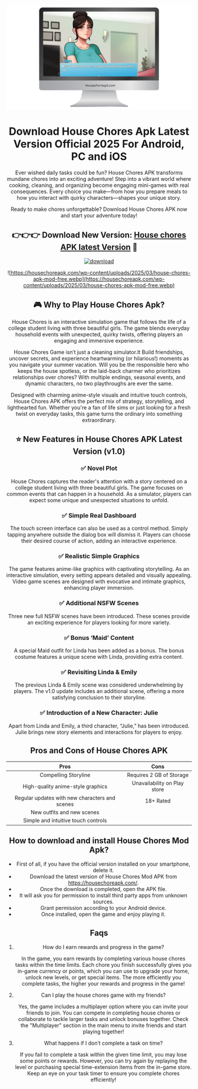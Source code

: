 ![logo](https://github.com/Zeeshansabirr/github-pages/blob/main/Github%20Banner.png)
<header>

<!--
  <<< Author notes: Course header >>>
  Include a 1280×640 image, course title in sentence case, and a concise description in emphasis.
  In your repository settings: enable template repository, add your 1280×640 social image, auto delete head branches.
  Add your open source license, GitHub uses MIT license.
-->


# Download House Chores Apk Latest Version Official 2025 For Android, PC and iOS

Ever wished daily tasks could be fun? House Chores APK transforms mundane chores into an exciting adventure! Step into a vibrant world where cooking, cleaning, and organizing become engaging mini-games with real consequences. Every choice you make—from how you prepare meals to how you interact with quirky characters—shapes your unique story.


Ready to make chores unforgettable? Download House Chores APK now and start your adventure today!

<h2 class="heading-element" dir="auto">👉👉👉 Download New Version: <a href="https://housechoreapk.com" rel="nofollow">House chores APK latest Version</a> 🎀</h2>
<a href="https://housechoreapk.com" rel="nofollow"><img src="https://private-user-images.githubusercontent.com/192999174/398978473-9110de4e-8943-4a79-82e3-d49c58ff8704.png?jwt=eyJhbGciOiJIUzI1NiIsInR5cCI6IkpXVCJ9.eyJpc3MiOiJnaXRodWIuY29tIiwiYXVkIjoicmF3LmdpdGh1YnVzZXJjb250ZW50LmNvbSIsImtleSI6ImtleTUiLCJleHAiOjE3NDM0NTg4ODAsIm5iZiI6MTc0MzQ1ODU4MCwicGF0aCI6Ii8xOTI5OTkxNzQvMzk4OTc4NDczLTkxMTBkZTRlLTg5NDMtNGE3OS04MmUzLWQ0OWM1OGZmODcwNC5wbmc_WC1BbXotQWxnb3JpdGhtPUFXUzQtSE1BQy1TSEEyNTYmWC1BbXotQ3JlZGVudGlhbD1BS0lBVkNPRFlMU0E1M1BRSzRaQSUyRjIwMjUwMzMxJTJGdXMtZWFzdC0xJTJGczMlMkZhd3M0X3JlcXVlc3QmWC1BbXotRGF0ZT0yMDI1MDMzMVQyMjAzMDBaJlgtQW16LUV4cGlyZXM9MzAwJlgtQW16LVNpZ25hdHVyZT01NWI4NzFjNzMzMDkwNjA5ZDkyZTIxNjRmOTJiNTUyMTU1YjQ0MGRmYjE3NjI3MDBlMjQ4YTZiYTU3YWZlZmQ0JlgtQW16LVNpZ25lZEhlYWRlcnM9aG9zdCJ9.3kjY5Ia_vxafhj3eevctjPNKE-OSFLkZBu7Ao1wDZf4" alt="download" secured-asset-link="" style="max-width: 100%;"></a>

![https://housechoreapk.com/wp-content/uploads/2025/03/house-chores-apk-mod-free.webp](https://housechoreapk.com/wp-content/uploads/2025/03/house-chores-apk-mod-free.webp)

<h2 class="heading-element" dir="auto">🎮 Why to Play House Chores Apk?</h2>

House Chores is an interactive simulation game that follows the life of a college student living with three beautiful girls. The game blends everyday household events with unexpected, quirky twists, offering players an engaging and immersive experience.

House Chores Game isn’t just a cleaning simulator.It Build friendships, uncover secrets, and experience heartwarming (or hilarious!) moments as you navigate your summer vacation. Will you be the responsible hero who keeps the house spotless, or the laid-back charmer who prioritizes relationships over chores? With multiple endings, seasonal events, and dynamic characters, no two playthroughs are ever the same.

Designed with charming anime-style visuals and intuitive touch controls, House Chores APK offers the perfect mix of strategy, storytelling, and lighthearted fun. Whether you're a fan of life sims or just looking for a fresh twist on everyday tasks, this game turns the ordinary into something extraordinary.

<h2 class="heading-element" dir="auto">⭐ New Features in House Chores APK Latest Version (v1.0) </h2>

### :white_check_mark: Novel Plot

House Chores captures the reader's attention with a story centered on a college student living with three beautiful girls. The game focuses on common events that can happen in a household. As a simulator, players can expect some unique and unexpected situations to unfold.

### :white_check_mark: Simple Real Dashboard

The touch screen interface can also be used as a control method. Simply tapping anywhere outside the dialog box will dismiss it. Players can choose their desired course of action, adding an interactive experience.

### :white_check_mark: Realistic Simple Graphics

The game features anime-like graphics with captivating storytelling. As an interactive simulation, every setting appears detailed and visually appealing. Video game scenes are designed with evocative and intimate graphics, enhancing player immersion.

### :white_check_mark: Additional NSFW Scenes

Three new full NSFW scenes have been introduced. These scenes provide an exciting experience for players looking for more variety.

### :white_check_mark: Bonus ‘Maid’ Content

A special Maid outfit for Linda has been added as a bonus. The bonus costume features a unique scene with Linda, providing extra content.

### :white_check_mark: Revisiting Linda & Emily

The previous Linda & Emily scene was considered underwhelming by players. The v1.0 update includes an additional scene, offering a more satisfying conclusion to their storyline.

### :white_check_mark: Introduction of a New Character: Julie

Apart from Linda and Emily, a third character, “Julie,” has been introduced. Julie brings new story elements and interactions for players to enjoy.
## Pros and Cons of House Chores APK

|Pros                                         | Cons                                                  |
|----------------------------------------------|------------------------------------------------------|
| Compelling Storyline  | Requires 2 GB of Storage |
| High-quality anime-style graphics           | Unavailability on Play store        |
| Regular updates with new characters and scenes | 18+ Rated       |
| New outfits and new scenes |       |
| Simple and intuitive touch controls         |        |

## How to download and install House Chores Mod Apk?
+ First of all, if you have the official version installed on your smartphone, delete it.
+ Download the latest version of House Chores Mod APK from https://housechoreapk.com/.
+ Once the download is completed, open the APK file.
+ It will ask you for permission to install third party apps from unknown sources.
+ Grant permission according to your Android device.
+ Once installed, open the game and enjoy playing it.

## Faqs
1. How do I earn rewards and progress in the game?

   In the game, you earn rewards by completing various house chores tasks within the time limits. Each chore you finish successfully gives you in-game currency or points, which you can use to upgrade your home, unlock new levels, or get special items. The more efficiently you complete tasks, the higher your rewards and progress in the game!

2. Can I play the house chores game with my friends?

   Yes, the game includes a multiplayer option where you can invite your friends to join. You can compete in completing house chores or collaborate to tackle larger tasks and unlock bonuses together. Check the "Multiplayer" section in the main menu to invite friends and start playing together!

3. What happens if I don’t complete a task on time?

   If you fail to complete a task within the given time limit, you may lose some points or rewards. However, you can try again by replaying the level or purchasing special time-extension items from the in-game store. Keep an eye on your task timer to ensure you complete chores efficiently!
   
